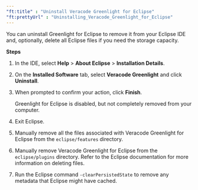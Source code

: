 ```yaml
---
"ft:title" : "Uninstall Veracode Greenlight for Eclipse"
"ft:prettyUrl" : "Uninstalling_Veracode_Greenlight_for_Eclipse"
---
```

You can uninstall Greenlight for Eclipse to remove it from your Eclipse IDE and, optionally, delete all Eclipse files if you need the storage capacity.

<p font-size="13pt"><b>Steps</b></p>

1.  In the IDE, select **Help** > **About Eclipse** > **Installation Details**.

2.  On the **Installed Software** tab, select **Veracode Greenlight** and click **Uninstall**.

3.  When prompted to confirm your action, click **Finish**.

    Greenlight for Eclipse is disabled, but not completely removed from your computer.

4.  Exit Eclipse.

5.  Manually remove all the files associated with Veracode Greenlight for Eclipse from the `eclipse/features` directory.

6.  Manually remove Veracode Greenlight for Eclipse from the `eclipse/plugins` directory. Refer to the Eclipse documentation for more information on deleting files.

7.  Run the Eclipse command `-clearPersistedState` to remove any metadata that Eclipse might have cached.